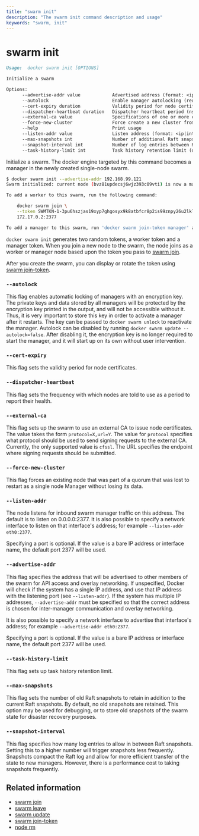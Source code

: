 ```yaml
---
title: "swarm init"
description: "The swarm init command description and usage"
keywords: "swarm, init"
---
```


<!-- This file is maintained within the docker/docker Github
     repository at https://github.com/docker/docker/. Make all
     pull requests against that repo. If you see this file in
     another repository, consider it read-only there, as it will
     periodically be overwritten by the definitive file. Pull
     requests which include edits to this file in other repositories
     will be rejected.
-->

# swarm init

```markdown
Usage:  docker swarm init [OPTIONS]

Initialize a swarm

Options:
      --advertise-addr value            Advertised address (format: <ip|interface>[:port])
      --autolock                        Enable manager autolocking (requiring an unlock key to start a stopped manager)
      --cert-expiry duration            Validity period for node certificates (ns|us|ms|s|m|h) (default 2160h0m0s)
      --dispatcher-heartbeat duration   Dispatcher heartbeat period (ns|us|ms|s|m|h) (default 5s)
      --external-ca value               Specifications of one or more certificate signing endpoints
      --force-new-cluster               Force create a new cluster from current state
      --help                            Print usage
      --listen-addr value               Listen address (format: <ip|interface>[:port])
      --max-snapshots int               Number of additional Raft snapshots to retain
      --snapshot-interval int           Number of log entries between Raft snapshots
      --task-history-limit int          Task history retention limit (default 5)
```

Initialize a swarm. The docker engine targeted by this command becomes a manager
in the newly created single-node swarm.


```bash
$ docker swarm init --advertise-addr 192.168.99.121
Swarm initialized: current node (bvz81updecsj6wjz393c09vti) is now a manager.

To add a worker to this swarm, run the following command:

    docker swarm join \
    --token SWMTKN-1-3pu6hszjas19xyp7ghgosyx9k8atbfcr8p2is99znpy26u2lkl-1awxwuwd3z9j1z3puu7rcgdbx \
    172.17.0.2:2377

To add a manager to this swarm, run 'docker swarm join-token manager' and follow the instructions.
```

`docker swarm init` generates two random tokens, a worker token and a manager token. When you join
a new node to the swarm, the node joins as a worker or manager node based upon the token you pass
to [swarm join](swarm_join.md).

After you create the swarm, you can display or rotate the token using
[swarm join-token](swarm_join_token.md).

### `--autolock`

This flag enables automatic locking of managers with an encryption key. The
private keys and data stored by all managers will be protected by the
encryption key printed in the output, and will not be accessible without it.
Thus, it is very important to store this key in order to activate a manager
after it restarts. The key can be passed to `docker swarm unlock` to reactivate
the manager. Autolock can be disabled by running
`docker swarm update --autolock=false`. After disabling it, the encryption key
is no longer required to start the manager, and it will start up on its own
without user intervention.

### `--cert-expiry`

This flag sets the validity period for node certificates.

### `--dispatcher-heartbeat`

This flag sets the frequency with which nodes are told to use as a
period to report their health.

### `--external-ca`

This flag sets up the swarm to use an external CA to issue node certificates. The value takes
the form `protocol=X,url=Y`. The value for `protocol` specifies what protocol should be used
to send signing requests to the external CA. Currently, the only supported value is `cfssl`.
The URL specifies the endpoint where signing requests should be submitted.

### `--force-new-cluster`

This flag forces an existing node that was part of a quorum that was lost to restart as a single node Manager without losing its data.

### `--listen-addr`

The node listens for inbound swarm manager traffic on this address. The default is to listen on
0.0.0.0:2377. It is also possible to specify a network interface to listen on that interface's
address; for example `--listen-addr eth0:2377`.

Specifying a port is optional. If the value is a bare IP address or interface
name, the default port 2377 will be used.

### `--advertise-addr`

This flag specifies the address that will be advertised to other members of the
swarm for API access and overlay networking. If unspecified, Docker will check
if the system has a single IP address, and use that IP address with the
listening port (see `--listen-addr`). If the system has multiple IP addresses,
`--advertise-addr` must be specified so that the correct address is chosen for
inter-manager communication and overlay networking.

It is also possible to specify a network interface to advertise that interface's address;
for example `--advertise-addr eth0:2377`.

Specifying a port is optional. If the value is a bare IP address or interface
name, the default port 2377 will be used.

### `--task-history-limit`

This flag sets up task history retention limit.

### `--max-snapshots`

This flag sets the number of old Raft snapshots to retain in addition to the
current Raft snapshots. By default, no old snapshots are retained. This option
may be used for debugging, or to store old snapshots of the swarm state for
disaster recovery purposes.

### `--snapshot-interval`

This flag specifies how many log entries to allow in between Raft snapshots.
Setting this to a higher number will trigger snapshots less frequently.
Snapshots compact the Raft log and allow for more efficient transfer of the
state to new managers. However, there is a performance cost to taking snapshots
frequently.

## Related information

* [swarm join](swarm_join.md)
* [swarm leave](swarm_leave.md)
* [swarm update](swarm_update.md)
* [swarm join-token](swarm_join_token.md)
* [node rm](node_rm.md)
